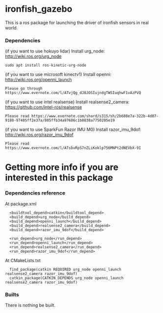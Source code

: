 # ironfish_gazebo
This is a ros package for launching the driver of ironfish sensors in real world.  

### Dependencies
(if you want to use hokuyo lidar) Install urg_node: http://wiki.ros.org/urg_node
```
sudo apt install ros-kinetic-urg-node
```
(if you want to use microsoft kinectv1) Install openni: http://wiki.ros.org/openni_launch
```
Please go through https://www.evernote.com/l/ATvjQg_dJ0JOSIujndgTWSIuqhwF1vAzPVQ
```
(if you want to use intel realsense) Install realsense2_camera: https://github.com/intel-ros/realsense
```
Please read https://www.evernote.com/shard/s315/sh/2b688e7a-322b-4d87-9180-97405ff2e37a/805ffb34a97606c1b0838a7750205e19
```
(if you want to use SparkFun Razor IMU M0) Install razor_imu_9dof: http://wiki.ros.org/razor_imu_9dof
```
Please read https://www.evernote.com/l/ATsbvRpS7nZLiKoklp756MNPt2dNEVbX-9I
```

# Getting more info if you are interested in this package
### Dependencies reference
At package.xml
```
  <buildtool_depend>catkin</buildtool_depend>
  <build_depend>urg_node</build_depend>
  <build_depend>openni_launch</build_depend>
  <build_depend>realsense2_camera</build_depend>
  <build_depend>razor_imu_9dof</build_depend>

  <run_depend>urg_node</run_depend>
  <run_depend>openni_launch</run_depend>
  <run_depend>realsense2_camera</run_depend>
  <run_depend>razor_imu_9dof</run_depend>
```
At CMakeLists.txt
```
  find_package(catkin REQUIRED urg_node openni_launch realsense2_camera razor_imu_9dof)
  catkin_package(CATKIN_DEPENDS urg_node openni_launch realsense2_camera razor_imu_9dof)
```

### Builts
There is nothing be built.
